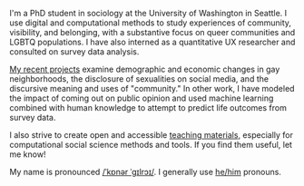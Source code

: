 ---
---

I'm a PhD student in sociology at the University of Washington in Seattle. I use digital and computational methods to study experiences of community, visibility, and belonging, with a substantive focus on queer communities and LGBTQ populations. I have also interned as a quantitative UX researcher and consulted on survey data analysis. 

[My recent projects](/research/) examine demographic and economic changes in gay neighborhoods, the disclosure of sexualities on social media, and the discursive meaning and uses of "community." In other work, I have modeled the impact of coming out on public opinion and used machine learning combined with human knowledge to attempt to predict life outcomes from survey data.

I also strive to create open and accessible [teaching materials](/teaching/), especially for computational social science methods and tools. If you find them useful, let me know!

My name is pronounced [/ˈkɒnər ˈgɪlrɔɪ/](https://en.wikipedia.org/wiki/Help:IPA/English). I generally use [he/him](https://pronoun.is/he) pronouns. 
